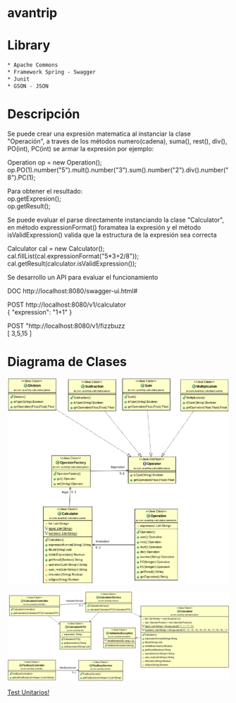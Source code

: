 # avantrip

# Library
    * Apache Commons
    * Framework Spring - Swagger
    * Junit
    * GSON - JSON
    
# Descripción

Se puede crear una expresión matematica al instanciar la clase "Operación", a traves de los métodos numero(cadena), suma(), rest(), div(), PO(int), PC(int) se armar la expresión por ejemplo: <br />

Operation op = new Operation(); <br />
op.PO(1).number("5").mult().number("3").sum().number("2").div().number("8").PC(1); <br /> 

Para obtener el resultado: <br />
op.getExpresion();<br />
op.getResult();<br />

Se puede evaluar el parse directamente instanciando la clase "Calculator", en método expressionFormat() foramatea la expresión y el método isValidExpression() valida que la estructura de la expresión sea correcta<br />

Calculator cal = new Calculator(); <br />
cal.fillList(cal.expressionFormat("5*3+2/8")); <br />
cal.getResult(calculator.isValidExpression()); <br />

Se desarrollo un API para evaluar el funcionamiento<br />

DOC  http://localhost:8080/swagger-ui.html#<br />

POST http://localhost:8080/v1/calculator<br/>
{
  "expression": "1+1"
}

POST "http://localhost:8080/v1/fizzbuzz <br />
[
  3,5,15
]
# Diagrama de Clases

![alt tag](https://github.com/dan22iel/avantrip/blob/master/Calculator_UML.png)

![alt tag](https://github.com/dan22iel/avantrip/blob/master/API_UML.png)

[Test Unitarios!](src/test/java/ar/com/avantrip/calculator/CalculatorTest.java)